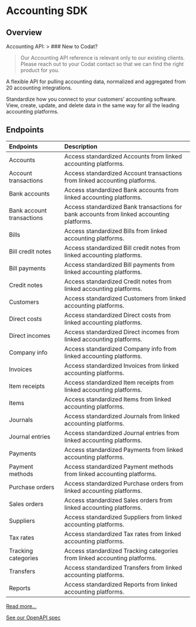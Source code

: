 # Accounting SDK

## Overview

Accounting API: > ### New to Codat?
>
> Our Accounting API reference is relevant only to our existing clients.
> Please reach out to your Codat contact so that we can find the right product for you.

A flexible API for pulling accounting data, normalized and aggregated from 20 accounting integrations.

Standardize how you connect to your customers’ accounting software. View, create, update, and delete data in the same way for all the leading accounting platforms.

<!-- Start Codat Tags Table -->
## Endpoints

| Endpoints | Description |
| :- |:- |
| Accounts | Access standardized Accounts from linked accounting platforms. |
| Account transactions | Access standardized Account transactions from linked accounting platforms. |
| Bank accounts | Access standardized Bank accounts from linked accounting platforms. |
| Bank account transactions | Access standardized Bank transactions for bank accounts from linked accounting platforms. |
| Bills | Access standardized Bills from linked accounting platforms. |
| Bill credit notes | Access standardized Bill credit notes from linked accounting platforms. |
| Bill payments | Access standardized Bill payments from linked accounting platforms. |
| Credit notes | Access standardized Credit notes from linked accounting platforms. |
| Customers | Access standardized Customers from linked accounting platforms. |
| Direct costs | Access standardized Direct costs from linked accounting platforms. |
| Direct incomes | Access standardized Direct incomes from linked accounting platforms. |
| Company info | Access standardized Company info from linked accounting platforms. |
| Invoices | Access standardized Invoices from linked accounting platforms. |
| Item receipts | Access standardized Item receipts from linked accounting platforms. |
| Items | Access standardized Items from linked accounting platforms. |
| Journals | Access standardized Journals from linked accounting platforms. |
| Journal entries | Access standardized Journal entries from linked accounting platforms. |
| Payments | Access standardized Payments from linked accounting platforms. |
| Payment methods | Access standardized Payment methods from linked accounting platforms. |
| Purchase orders | Access standardized Purchase orders from linked accounting platforms. |
| Sales orders | Access standardized Sales orders from linked accounting platforms. |
| Suppliers | Access standardized Suppliers from linked accounting platforms. |
| Tax rates | Access standardized Tax rates from linked accounting platforms. |
| Tracking categories | Access standardized Tracking categories from linked accounting platforms. |
| Transfers | Access standardized Transfers from linked accounting platforms. |
| Reports | Access standardized Reports from linked accounting platforms. |
<!-- End Codat Tags Table -->

[Read more...](https://docs.codat.io/accounting-api/overview)

[See our OpenAPI spec](https://github.com/codatio/oas)